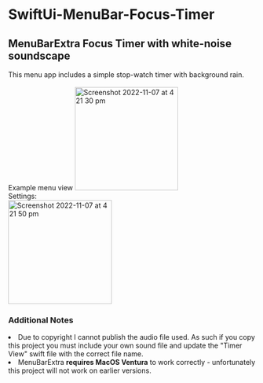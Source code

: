 # SwiftUi-MenuBar-Focus-Timer

<H2> MenuBarExtra Focus Timer with white-noise soundscape </H2> 
This menu app includes a simple stop-watch timer with background rain.

<br/>
<br/>
Example menu view
<img width="210" alt="Screenshot 2022-11-07 at 4 21 30 pm" src="https://user-images.githubusercontent.com/73977370/200232238-a369e07d-8264-4855-b131-2170bbd3a795.png">
<br/>
Settings:
<br/>
<img width="211" alt="Screenshot 2022-11-07 at 4 21 50 pm" src="https://user-images.githubusercontent.com/73977370/200232839-fea81a56-4560-4e91-9c2c-d5d46144b2b0.png">
<br/>

<h3>Additional Notes</h3>
<li> Due to copyright I cannot publish the audio file used. As such if you copy this project you must include your own sound file and update the "Timer View" swift file with the correct file name. </li>
<li> MenuBarExtra <strong>requires MacOS Ventura</strong> to work correctly - unfortunately this project will not work on earlier versions.  </li>
